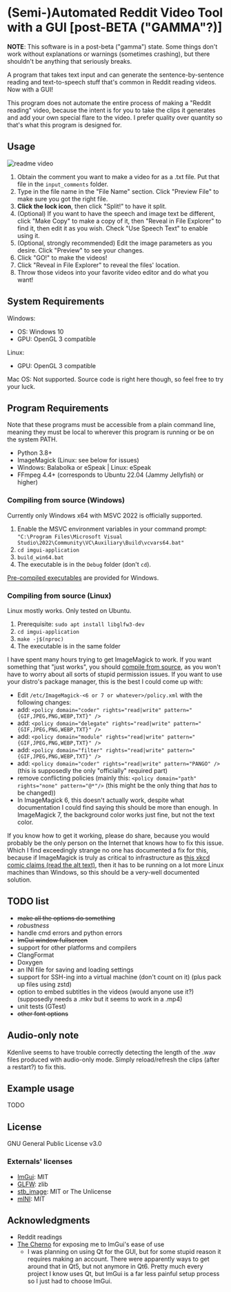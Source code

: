 # (Semi-)Automated Reddit Video Tool with a GUI [post-BETA ("GAMMA"?)]

**NOTE**: This software is in a post-beta ("gamma") state. Some things don't work without explanations or warnings (sometimes crashing), but there shouldn't be anything that seriously breaks.

A program that takes text input and can generate the sentence-by-sentence reading and text-to-speech stuff that's common in Reddit reading videos. Now with a GUI!

This program does not automate the entire process of making a "Reddit reading" video, because the intent is for you to take the clips it generates and add your own special flare to the video. I prefer quality over quantity so that's what this program is designed for.

## Usage

![readme video](readme-video-alpha.gif)

1. Obtain the comment you want to make a video for as a .txt file. Put that file in the `input_comments` folder.
1. Type in the file name in the "File Name" section. Click "Preview File" to make sure you got the right file.
1. **Click the lock icon**, then click "Split!" to have it split.
1. (Optional) If you want to have the speech and image text be different, click "Make Copy" to make a copy of it, then "Reveal in File Explorer" to find it, then edit it as you wish. Check "Use Speech Text" to enable using it.
1. (Optional, strongly recommended) Edit the image parameters as you desire. Click "Preview" to see your changes.
1. Click "GO!" to make the videos!
1. Click "Reveal in File Explorer" to reveal the files' location.
1. Throw those videos into your favorite video editor and do what you want!

## System Requirements

Windows:

* OS: Windows 10
* GPU: OpenGL 3 compatible

Linux:

* GPU: OpenGL 3 compatible

Mac OS: Not supported. Source code is right here though, so feel free to try your luck.

## Program Requirements

Note that these programs must be accessible from a plain command line, meaning they must be local to wherever this program is running or be on the system PATH.

* Python 3.8+
* ImageMagick (Linux: see below for issues)
* Windows: Balabolka or eSpeak | Linux: eSpeak
* FFmpeg 4.4+ (corresponds to Ubuntu 22.04 (Jammy Jellyfish) or higher)

### Compiling from source (Windows)

Currently only Windows x64 with MSVC 2022 is officially supported.

1. Enable the MSVC environment variables in your command prompt: `"C:\Program Files\Microsoft Visual Studio\2022\Community\VC\Auxiliary\Build\vcvars64.bat"`
1. `cd imgui-application`
1. `build_win64.bat`
1. The executable is in the `Debug` folder (don't `cd`).

[Pre-compiled executables](https://github.com/tanksdude/automated-reddit-video-tool-gui/releases) are provided for Windows.

### Compiling from source (Linux)

Linux mostly works. Only tested on Ubuntu.

1. Prerequisite: `sudo apt install libglfw3-dev`
1. `cd imgui-application`
1. `make -j$(nproc)`
1. The executable is in the same folder

I have spent many hours trying to get ImageMagick to work. If you want something that "just works", you should [compile from source](https://imagemagick.org/script/install-source.php#linux), as you won't have to worry about all sorts of stupid permission issues. If you want to use your distro's package manager, this is the best I could come up with:

* Edit `/etc/ImageMagick-<6 or 7 or whatever>/policy.xml` with the following changes:
* add: `<policy domain="coder" rights="read|write" pattern="{GIF,JPEG,PNG,WEBP,TXT}" />`
* add: `<policy domain="delegate" rights="read|write" pattern="{GIF,JPEG,PNG,WEBP,TXT}" />`
* add: `<policy domain="module" rights="read|write" pattern="{GIF,JPEG,PNG,WEBP,TXT}" />`
* add: `<policy domain="filter" rights="read|write" pattern="{GIF,JPEG,PNG,WEBP,TXT}" />`
* add: `<policy domain="coder" rights="read|write" pattern="PANGO" />` (this is supposedly the only "officially" required part)
* remove conflicting policies (mainly this: `<policy domain="path" rights="none" pattern="@*"/>` (this might be the only thing that *has* to be changed))
* In ImageMagick 6, this doesn't actually work, despite what documentation I could find saying this should be more than enough. In ImageMagick 7, the background color works just fine, but not the text color.

If you know how to get it working, please do share, because you would probably be the only person on the Internet that knows how to fix this issue. Which I find exceedingly strange no one has documented a fix for this, because if ImageMagick is truly as critical to infrastructure as [this xkcd comic claims (read the alt text)](https://xkcd.com/2347/), then it has to be running on a lot more Linux machines than Windows, so this should be a very-well documented solution.

## TODO list

* ~~make all the options do something~~
* *robustness*
* handle cmd errors and python errors
* ~~ImGui window fullscreen~~
* support for other platforms and compilers
* ClangFormat
* Doxygen
* an INI file for saving and loading settings
* support for SSH-ing into a virtual machine (don't count on it) (plus pack up files using zstd)
* option to embed subtitles in the videos (would anyone use it?) (supposedly needs a .mkv but it seems to work in a .mp4)
* unit tests (GTest)
* ~~other font options~~

## Audio-only note

Kdenlive seems to have trouble correctly detecting the length of the .wav files produced with audio-only mode. Simply reload/refresh the clips (after a restart?) to fix this.

## Example usage

TODO

## License

GNU General Public License v3.0

### Externals' licenses

* [ImGui](https://github.com/ocornut/imgui): MIT
* [GLFW](https://www.glfw.org/): zlib
* [stb_image](https://github.com/nothings/stb): MIT or The Unlicense
* [mINI](https://github.com/metayeti/mINI): MIT

## Acknowledgments

* Reddit readings
* [The Cherno](https://www.youtube.com/@TheCherno/videos) for exposing me to ImGui's ease of use
    * I was planning on using Qt for the GUI, but for some stupid reason it requires making an account. There were apparently ways to get around that in Qt5, but not anymore in Qt6. Pretty much every project I know uses Qt, but ImGui is a far less painful setup process so I just had to choose ImGui.
